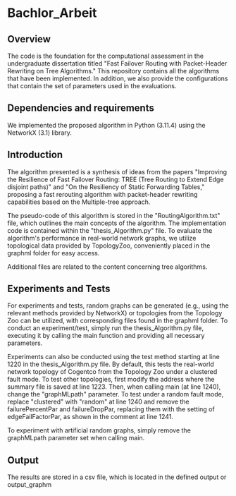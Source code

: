 # Bachlor_Arbeit
## Overview
The code is the foundation for the computational assessment in the undergraduate dissertation titled "Fast Failover Routing with Packet-Header Rewriting on Tree Algorithms." This repository contains all the algorithms that have been implemented. In addition, we also provide the configurations that contain the set of parameters used in the evaluations.

## Dependencies and requirements
We implemented the proposed algorithm in Python (3.11.4) using the NetworkX (3.1) library.

## Introduction
The algorithm presented is a synthesis of ideas from the papers "Improving the Resilience of Fast Failover Routing: TREE (Tree Routing to Extend Edge disjoint paths)" and "On the Resiliency of Static Forwarding Tables," proposing a fast rerouting algorithm with packet-header rewriting capabilities based on the Multiple-tree approach.

The pseudo-code of this algorithm is stored in the "RoutingAlgorithm.txt" file, which outlines the main concepts of the algorithm. The implementation code is contained within the "thesis_Algorithm.py" file. To evaluate the algorithm's performance in real-world network graphs, we utilize topological data provided by TopologyZoo, conveniently placed in the graphml folder for easy access.

Additional files are related to the content concerning tree algorithms.

## Experiments and Tests
For experiments and tests, random graphs can be generated (e.g., using the relevant methods provided by NetworkX) or topologies from the Topology Zoo can be utilized, with corresponding files found in the graphml folder. To conduct an experiment/test, simply run the thesis_Algorithm.py file, executing it by calling the main function and providing all necessary parameters.

Experiments can also be conducted using the test method starting at line 1220 in the thesis_Algorithm.py file. By default, this tests the real-world network topology of Cogentco from the Topology Zoo under a clustered fault mode. To test other topologies, first modify the address where the summary file is saved at line 1223. Then, when calling main (at line 1240), change the "graphMLpath" parameter. To test under a random fault mode, replace "clustered" with "random" at line 1240 and remove the failurePercentPar and failureDropPar, replacing them with the setting of edgeFailFactorPar, as shown in the comment at line 1241.

To experiment with artificial random graphs, simply remove the graphMLpath parameter set when calling main.

## Output
The results are stored in a csv file, which is located in the defined output or output_graphm
